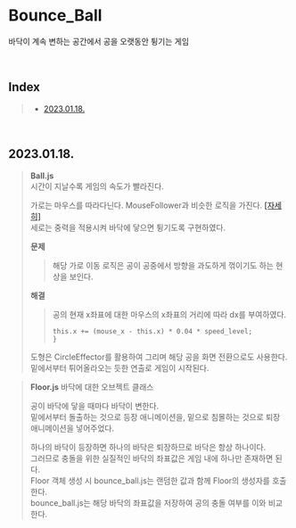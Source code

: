 # Bounce_Ball

바닥이 계속 변하는 공간에서 공을 오랫동안 튕기는 게임

<br/>

## Index

> - [2023.01.18.](#20230118)

<br/>

## 2023.01.18.

> **Ball.js**  
> 시간이 지날수록 게임의 속도가 빨라진다.  
> 
> 가로는 마우스를 따라다닌다. MouseFollower과 비슷한 로직을 가진다. [[자세히]](./essential.md#20230110)  
> 세로는 중력을 적용시켜 바닥에 닿으면 튕기도록 구현하였다.  
>
> **문제**
> > 해당 가로 이동 로직은 공이 공중에서 방향을 과도하게 꺾이기도 하는 현상을 보인다.  
> 
> **해결**
> > 공의 현재 x좌표에 대한 마우스의 x좌표의 거리에 따라 dx를 부여하였다.  
> > ```
> > this.x += (mouse_x - this.x) * 0.04 * speed_level;
> > }
> > ```
>
> 도형은 CircleEffector를 활용하여 그리며 해당 공을 화면 전환으로도 사용한다.  
> 밑에서부터 튀어올라오는 듯한 연출로 게임이 시작된다.  

> **Floor.js**
> 바닥에 대한 오브젝트 클래스  
> 
> 공이 바닥에 닿을 때마다 바닥이 변한다.  
> 밑에서부터 돌출하는 것으로 등장 애니메이션을, 밑으로 침몰하는 것으로 퇴장 애니메이션을 넣어주었다.  
> 
> 하나의 바닥이 등장하면 하나의 바닥은 퇴장하므로 바닥은 항상 하나이다.  
> 그러므로 충돌을 위한 실질적인 바닥의 좌표값은 게임 내에 하나만 존재하면 된다.  
> Floor 객체 생성 시 bounce_ball.js는 랜덤한 값과 함께 Floor의 생성자를 호출한다.  
> bounce_ball.js는 해당 바닥의 좌표값을 저장하여 공의 충돌 여부를 이와 비교한다.  
